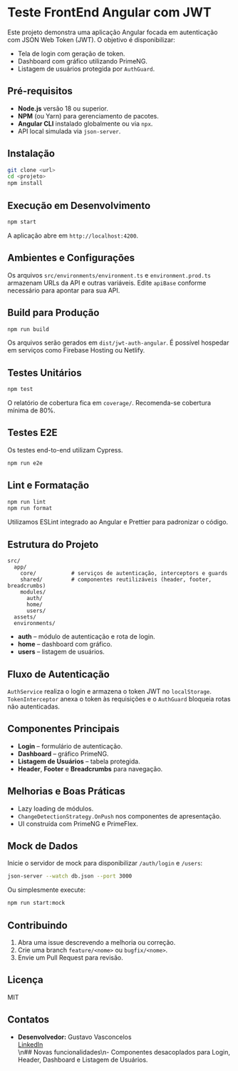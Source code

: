 # Teste FrontEnd Angular com JWT

Este projeto demonstra uma aplicação Angular focada em autenticação com JSON Web Token (JWT). O objetivo é disponibilizar:

- Tela de login com geração de token.
- Dashboard com gráfico utilizando PrimeNG.
- Listagem de usuários protegida por `AuthGuard`.

## Pré-requisitos

- **Node.js** versão 18 ou superior.
- **NPM** (ou Yarn) para gerenciamento de pacotes.
- **Angular CLI** instalado globalmente ou via `npx`.
- API local simulada via `json-server`.

## Instalação

```bash
git clone <url>
cd <projeto>
npm install
```

## Execução em Desenvolvimento

```bash
npm start
```

A aplicação abre em `http://localhost:4200`.

## Ambientes e Configurações

Os arquivos `src/environments/environment.ts` e `environment.prod.ts` armazenam URLs da API e outras variáveis. Edite `apiBase` conforme necessário para apontar para sua API.

## Build para Produção

```bash
npm run build
```

Os arquivos serão gerados em `dist/jwt-auth-angular`. É possível hospedar em serviços como Firebase Hosting ou Netlify.

## Testes Unitários

```bash
npm test
```

O relatório de cobertura fica em `coverage/`. Recomenda-se cobertura mínima de 80%.

## Testes E2E

Os testes end-to-end utilizam Cypress.

```bash
npm run e2e
```

## Lint e Formatação

```bash
npm run lint
npm run format
```

Utilizamos ESLint integrado ao Angular e Prettier para padronizar o código.

## Estrutura do Projeto

```
src/
  app/
    core/           # serviços de autenticação, interceptors e guards
    shared/         # componentes reutilizáveis (header, footer, breadcrumbs)
    modules/
      auth/
      home/
      users/
  assets/
  environments/
```

- **auth** – módulo de autenticação e rota de login.
- **home** – dashboard com gráfico.
- **users** – listagem de usuários.

## Fluxo de Autenticação

`AuthService` realiza o login e armazena o token JWT no `localStorage`. `TokenInterceptor` anexa o token às requisições e o `AuthGuard` bloqueia rotas não autenticadas.

## Componentes Principais

- **Login** – formulário de autenticação.
- **Dashboard** – gráfico PrimeNG.
- **Listagem de Usuários** – tabela protegida.
- **Header**, **Footer** e **Breadcrumbs** para navegação.

## Melhorias e Boas Práticas

- Lazy loading de módulos.
- `ChangeDetectionStrategy.OnPush` nos componentes de apresentação.
- UI construída com PrimeNG e PrimeFlex.

## Mock de Dados

Inicie o servidor de mock para disponibilizar `/auth/login` e `/users`:

```bash
json-server --watch db.json --port 3000
```

Ou simplesmente execute:

```bash
npm run start:mock
```

## Contribuindo

1. Abra uma issue descrevendo a melhoria ou correção.
2. Crie uma branch `feature/<nome>` ou `bugfix/<nome>`.
3. Envie um Pull Request para revisão.

## Licença

MIT

## Contatos

- **Desenvolvedor:** Gustavo Vasconcelos  
  [LinkedIn](https://www.linkedin.com/in/gustavo-vasconcelos-software-engineer/)  
\n## Novas funcionalidades\n- Componentes desacoplados para Login, Header, Dashboard e Listagem de Usuários.
